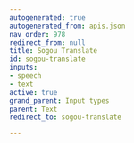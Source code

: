 ```yaml
---
autogenerated: true
autogenerated_from: apis.json
nav_order: 978
redirect_from: null
title: Sogou Translate
id: sogou-translate
inputs:
- speech
- text
active: true
grand_parent: Input types
parent: Text
redirect_to: sogou-translate

---
```



